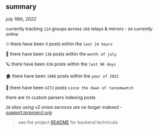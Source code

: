 
## summary
_july 16th, 2022_

currently tracking `114` groups across `168` relays & mirrors - _`64` currently online_

⏲ there have been `9` posts within the `last 24 hours`

🦈 there have been `138` posts within the `month of july`

🪐 there have been `836` posts within the `last 90 days`

🏚 there have been `1986` posts within the `year of 2022`

🦕 there have been `4272` posts `since the dawn of ransomwatch`

there are `55` custom parsers indexing posts

_`20` sites using v2 onion services are no longer indexed - [support.torproject.org](https://support.torproject.org/onionservices/v2-deprecation/)_

> see the project [README](https://github.com/joshhighet/ransomwatch#ransomwatch--) for backend technicals
